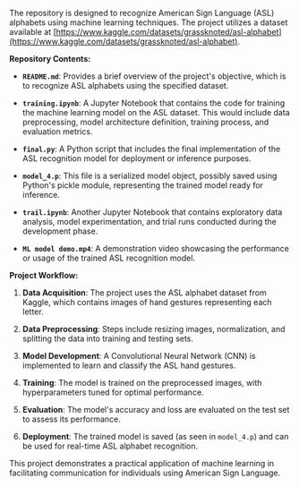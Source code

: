 The repository is designed to recognize American Sign Language (ASL) alphabets using machine learning techniques. The project utilizes a dataset available at [https://www.kaggle.com/datasets/grassknoted/asl-alphabet](https://www.kaggle.com/datasets/grassknoted/asl-alphabet). 

**Repository Contents:**

- **`README.md`**: Provides a brief overview of the project's objective, which is to recognize ASL alphabets using the specified dataset.

- **`training.ipynb`**: A Jupyter Notebook that contains the code for training the machine learning model on the ASL dataset. This would include data preprocessing, model architecture definition, training process, and evaluation metrics.
  
- **`final.py`**: A Python script that includes the final implementation of the ASL recognition model for deployment or inference purposes.

- **`model_4.p`**: This file is a serialized model object, possibly saved using Python's pickle module, representing the trained model ready for inference.

- **`trail.ipynb`**: Another Jupyter Notebook that contains exploratory data analysis, model experimentation, and trial runs conducted during the development phase.

- **`ML model demo.mp4`**: A demonstration video showcasing the performance or usage of the trained ASL recognition model.

**Project Workflow:**

1. **Data Acquisition**: The project uses the ASL alphabet dataset from Kaggle, which contains images of hand gestures representing each letter.

2. **Data Preprocessing**: Steps include resizing images, normalization, and splitting the data into training and testing sets.

3. **Model Development**: A Convolutional Neural Network (CNN) is implemented to learn and classify the ASL hand gestures.

4. **Training**: The model is trained on the preprocessed images, with hyperparameters tuned for optimal performance.

5. **Evaluation**: The model's accuracy and loss are evaluated on the test set to assess its performance.

6. **Deployment**: The trained model is saved (as seen in `model_4.p`) and can be used for real-time ASL alphabet recognition.

This project demonstrates a practical application of machine learning in facilitating communication for individuals using American Sign Language. 
